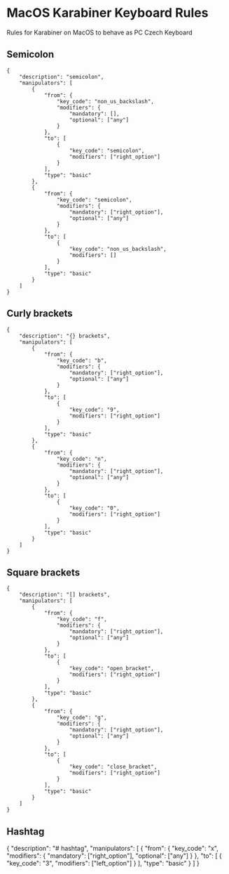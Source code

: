 # MacOS Karabiner Keyboard Rules
 Rules for Karabiner on MacOS to behave as PC Czech Keyboard


## Semicolon
```
{
    "description": "semicolon",
    "manipulators": [
        {
            "from": {
                "key_code": "non_us_backslash",
                "modifiers": {
                    "mandatory": [],
                    "optional": ["any"]
                }
            },
            "to": [
                {
                    "key_code": "semicolon",
                    "modifiers": ["right_option"]
                }
            ],
            "type": "basic"
        },
        {
            "from": {
                "key_code": "semicolon",
                "modifiers": {
                    "mandatory": ["right_option"],
                    "optional": ["any"]
                }
            },
            "to": [
                {
                    "key_code": "non_us_backslash",
                    "modifiers": []
                }
            ],
            "type": "basic"
        }
    ]
}
```

## Curly brackets
```
{
    "description": "{} brackets",
    "manipulators": [
        {
            "from": {
                "key_code": "b",
                "modifiers": {
                    "mandatory": ["right_option"],
                    "optional": ["any"]
                }
            },
            "to": [
                {
                    "key_code": "9",
                    "modifiers": ["right_option"]
                }
            ],
            "type": "basic"
        },
        {
            "from": {
                "key_code": "n",
                "modifiers": {
                    "mandatory": ["right_option"],
                    "optional": ["any"]
                }
            },
            "to": [
                {
                    "key_code": "0",
                    "modifiers": ["right_option"]
                }
            ],
            "type": "basic"
        }
    ]
}
```

## Square brackets
```
{
    "description": "[] brackets",
    "manipulators": [
        {
            "from": {
                "key_code": "f",
                "modifiers": {
                    "mandatory": ["right_option"],
                    "optional": ["any"]
                }
            },
            "to": [
                {
                    "key_code": "open_bracket",
                    "modifiers": ["right_option"]
                }
            ],
            "type": "basic"
        },
        {
            "from": {
                "key_code": "g",
                "modifiers": {
                    "mandatory": ["right_option"],
                    "optional": ["any"]
                }
            },
            "to": [
                {
                    "key_code": "close_bracket",
                    "modifiers": ["right_option"]
                }
            ],
            "type": "basic"
        }
    ]
}
```

## Hashtag
{
    "description": "# hashtag",
    "manipulators": [
        {
            "from": {
                "key_code": "x",
                "modifiers": {
                    "mandatory": ["right_option"],
                    "optional": ["any"]
                }
            },
            "to": [
                {
                    "key_code": "3",
                    "modifiers": ["left_option"]
                }
            ],
            "type": "basic"
        }
    ]
}


